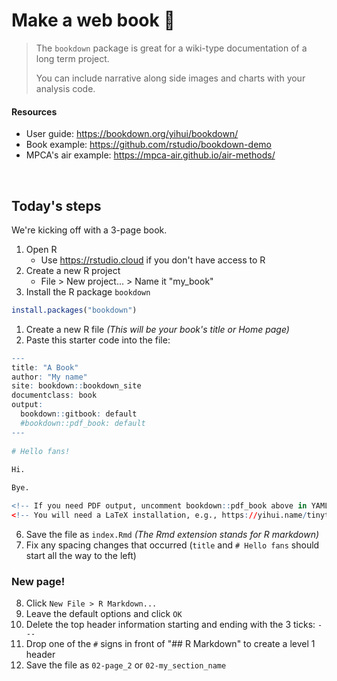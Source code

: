 # Make a web book :book:

> The `bookdown` package is great for a wiki-type documentation of a long term project.
>
> You can include narrative along side images and charts with your analysis code.

#### Resources

- User guide: https://bookdown.org/yihui/bookdown/
- Book example: https://github.com/rstudio/bookdown-demo
- MPCA's air example: https://mpca-air.github.io/air-methods/  

<br>

## Today's steps

We're kicking off with a 3-page book. 

1. Open R
    - Use https://rstudio.cloud if you don't have access to R
1. Create a new R project
    - File > New project... > Name it "my_book"
1. Install the R package `bookdown`

```r
install.packages("bookdown")
```

1. Create a new R file _(This will be your book's title or Home page)_
1. Paste this starter code into the file:

```r
---
title: "A Book"
author: "My name"
site: bookdown::bookdown_site
documentclass: book
output:
  bookdown::gitbook: default
  #bookdown::pdf_book: default
---
  
# Hello fans!
  
Hi.

Bye.

<!-- If you need PDF output, uncomment bookdown::pdf_book above in YAML. -->
<!-- You will need a LaTeX installation, e.g., https://yihui.name/tinytex/ -->
```

6. Save the file as `index.Rmd` _(The Rmd extension stands for R markdown)_
6. Fix any spacing changes that occurred (`title` and `# Hello fans` should start all the way to the left)

### New page!

8. Click `New File > R Markdown...`
8. Leave the default options and click `OK`
8. Delete the top header information starting and ending with the 3 ticks: `---`
8. Drop one of the `#` signs in front of "## R Markdown" to create a level 1 header
8. Save the file as `02-page_2` or `02-my_section_name`


